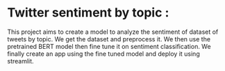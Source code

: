 # Twitter sentiment by topic :
This project aims to create a model to analyze the sentiment of dataset of tweets by topic. We get the dataset and preprocess it. We then use the pretrained BERT model then fine tune it on sentiment classification. We finally create an app using the fine tuned model and deploy it using streamlit.
